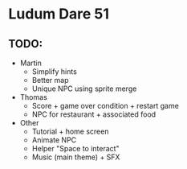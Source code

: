 # Ludum Dare 51

## TODO:
- Martin
  - Simplify hints
  - Better map
  - Unique NPC using sprite merge
- Thomas
  - Score + game over condition + restart game
  - NPC for restaurant + associated food
- Other
  - Tutorial + home screen 
  - Animate NPC
  - Helper "Space to interact"
  - Music (main theme) + SFX
